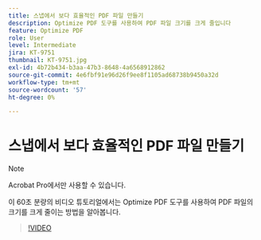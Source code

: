 ```yaml
---
title: 스냅에서 보다 효율적인 PDF 파일 만들기
description: Optimize PDF 도구를 사용하여 PDF 파일 크기를 크게 줄입니다
feature: Optimize PDF
role: User
level: Intermediate
jira: KT-9751
thumbnail: KT-9751.jpg
exl-id: 4b72b434-b3aa-47b3-8648-4a6568912862
source-git-commit: 4e6fbf91e96d26f9ee8f1105ad68738b9450a32d
workflow-type: tm+mt
source-wordcount: '57'
ht-degree: 0%

---
```


# 스냅에서 보다 효율적인 PDF 파일 만들기

>[!NOTE]
>
>Acrobat Pro에서만 사용할 수 있습니다.

이 60초 분량의 비디오 튜토리얼에서는 Optimize PDF 도구를 사용하여 PDF 파일의 크기를 크게 줄이는 방법을 알아봅니다.

>[!VIDEO](https://video.tv.adobe.com/v/340077?quality=12&learn=on&hidetitle=true)
